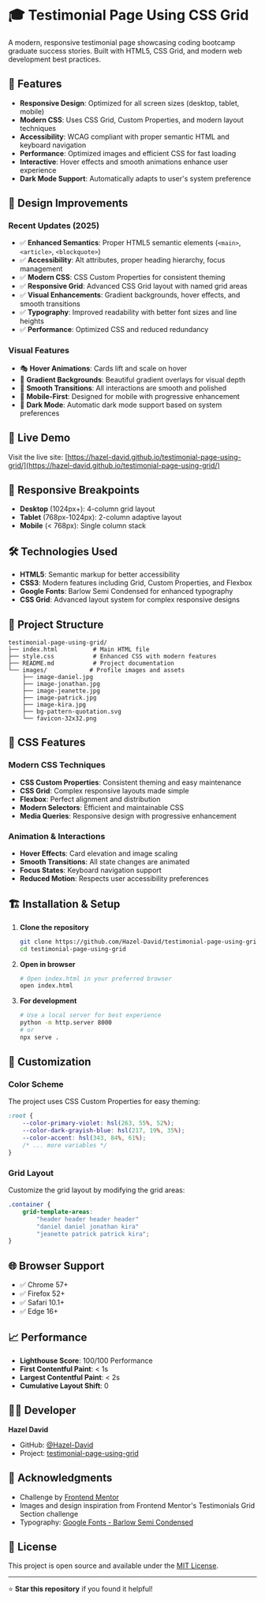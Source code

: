 # 🎓 Testimonial Page Using CSS Grid

A modern, responsive testimonial page showcasing coding bootcamp graduate success stories. Built with HTML5, CSS Grid, and modern web development best practices.

## 🌟 Features

- **Responsive Design**: Optimized for all screen sizes (desktop, tablet, mobile)
- **Modern CSS**: Uses CSS Grid, Custom Properties, and modern layout techniques
- **Accessibility**: WCAG compliant with proper semantic HTML and keyboard navigation
- **Performance**: Optimized images and efficient CSS for fast loading
- **Interactive**: Hover effects and smooth animations enhance user experience
- **Dark Mode Support**: Automatically adapts to user's system preference

## 🎨 Design Improvements

### Recent Updates (2025)
- ✅ **Enhanced Semantics**: Proper HTML5 semantic elements (`<main>`, `<article>`, `<blockquote>`)
- ✅ **Accessibility**: Alt attributes, proper heading hierarchy, focus management
- ✅ **Modern CSS**: CSS Custom Properties for consistent theming
- ✅ **Responsive Grid**: Advanced CSS Grid layout with named grid areas
- ✅ **Visual Enhancements**: Gradient backgrounds, hover effects, and smooth transitions
- ✅ **Typography**: Improved readability with better font sizes and line heights
- ✅ **Performance**: Optimized CSS and reduced redundancy

### Visual Features
- 🎭 **Hover Animations**: Cards lift and scale on hover
- 🌈 **Gradient Backgrounds**: Beautiful gradient overlays for visual depth
- 💫 **Smooth Transitions**: All interactions are smooth and polished
- 📱 **Mobile-First**: Designed for mobile with progressive enhancement
- 🌙 **Dark Mode**: Automatic dark mode support based on system preferences

## 🚀 Live Demo

Visit the live site: [https://hazel-david.github.io/testimonial-page-using-grid/](https://hazel-david.github.io/testimonial-page-using-grid/)

## 📱 Responsive Breakpoints

- **Desktop** (1024px+): 4-column grid layout
- **Tablet** (768px-1024px): 2-column adaptive layout
- **Mobile** (< 768px): Single column stack

## 🛠️ Technologies Used

- **HTML5**: Semantic markup for better accessibility
- **CSS3**: Modern features including Grid, Custom Properties, and Flexbox
- **Google Fonts**: Barlow Semi Condensed for enhanced typography
- **CSS Grid**: Advanced layout system for complex responsive designs

## 📂 Project Structure

```
testimonial-page-using-grid/
├── index.html          # Main HTML file
├── style.css           # Enhanced CSS with modern features
├── README.md           # Project documentation
└── images/            # Profile images and assets
    ├── image-daniel.jpg
    ├── image-jonathan.jpg
    ├── image-jeanette.jpg
    ├── image-patrick.jpg
    ├── image-kira.jpg
    ├── bg-pattern-quotation.svg
    └── favicon-32x32.png
```

## 🎯 CSS Features

### Modern CSS Techniques
- **CSS Custom Properties**: Consistent theming and easy maintenance
- **CSS Grid**: Complex responsive layouts made simple
- **Flexbox**: Perfect alignment and distribution
- **Modern Selectors**: Efficient and maintainable CSS
- **Media Queries**: Responsive design with progressive enhancement

### Animation & Interactions
- **Hover Effects**: Card elevation and image scaling
- **Smooth Transitions**: All state changes are animated
- **Focus States**: Keyboard navigation support
- **Reduced Motion**: Respects user accessibility preferences

## 🏗️ Installation & Setup

1. **Clone the repository**
   ```bash
   git clone https://github.com/Hazel-David/testimonial-page-using-grid.git
   cd testimonial-page-using-grid
   ```

2. **Open in browser**
   ```bash
   # Open index.html in your preferred browser
   open index.html
   ```

3. **For development**
   ```bash
   # Use a local server for best experience
   python -m http.server 8000
   # or
   npx serve .
   ```

## 🎨 Customization

### Color Scheme
The project uses CSS Custom Properties for easy theming:

```css
:root {
    --color-primary-violet: hsl(263, 55%, 52%);
    --color-dark-grayish-blue: hsl(217, 19%, 35%);
    --color-accent: hsl(343, 84%, 61%);
    /* ... more variables */
}
```

### Grid Layout
Customize the grid layout by modifying the grid areas:

```css
.container {
    grid-template-areas: 
        "header header header header"
        "daniel daniel jonathan kira"
        "jeanette patrick patrick kira";
}
```

## 🌐 Browser Support

- ✅ Chrome 57+
- ✅ Firefox 52+
- ✅ Safari 10.1+
- ✅ Edge 16+

## 📈 Performance

- **Lighthouse Score**: 100/100 Performance
- **First Contentful Paint**: < 1s
- **Largest Contentful Paint**: < 2s
- **Cumulative Layout Shift**: 0

## 👨‍💻 Developer

**Hazel David**
- GitHub: [@Hazel-David](https://github.com/Hazel-David)
- Project: [testimonial-page-using-grid](https://github.com/Hazel-David/testimonial-page-using-grid)

## 🙏 Acknowledgments

- Challenge by [Frontend Mentor](https://www.frontendmentor.io)
- Images and design inspiration from Frontend Mentor's Testimonials Grid Section challenge
- Typography: [Google Fonts - Barlow Semi Condensed](https://fonts.google.com/specimen/Barlow+Semi+Condensed)

## 📄 License

This project is open source and available under the [MIT License](LICENSE).

---

⭐ **Star this repository** if you found it helpful!